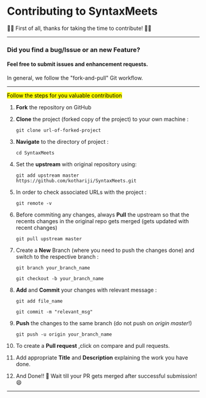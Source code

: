 
# Contributing to SyntaxMeets  

:dizzy::tada: First of all, thanks for taking the time to contribute! :tada::dizzy:

 
--- 

### **Did you find a bug/Issue or an new Feature?**

#### Feel free to submit issues and enhancement requests.

In general, we follow the "fork-and-pull" Git workflow.

---

<mark> Follow the steps for you valuable contribution </mark>

1.  **Fork** the repository on GitHub

2.  **Clone** the project (forked copy of the project) to your own machine :

	```git clone url-of-forked-project```

3.  **Navigate** to the directory of project :

	```cd SyntaxMeets```

4. Set the **upstream** with original repository using:

	```git add upstream master https://github.com/kothariji/SyntaxMeets.git```

5. In order to check associated URLs with the project :

	```git remote -v```

6. Before commiting any changes, always **Pull** the upstream so that the recents changes in the original repo gets merged (gets updated with recent changes)

	```git pull upstream master```

7. Create a **New** Branch (where you need to push the changes done) and switch to the respective branch :

	```git branch your_branch_name```

	```git checkout -b your_branch_name```

8.  **Add** and **Commit** your changes with relevant message :

	```git add file_name```

	```git commit -m "relevant_msg"```

8.  **Push** the changes to the same branch (do not push on _origin_  _master_!)

	```git push -u origin your_branch_name```
  
9. To create a **Pull request** ,click on compare and pull requests.

10. Add appropriate **Title** and **Description** explaining the work you have done.

11. And Done!! 🥳 Wait till your PR gets merged after successful submission! 😄

---